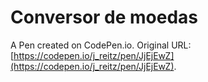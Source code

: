 # Conversor de moedas

A Pen created on CodePen.io. Original URL: [https://codepen.io/j_reitz/pen/JjEjEwZ](https://codepen.io/j_reitz/pen/JjEjEwZ).


